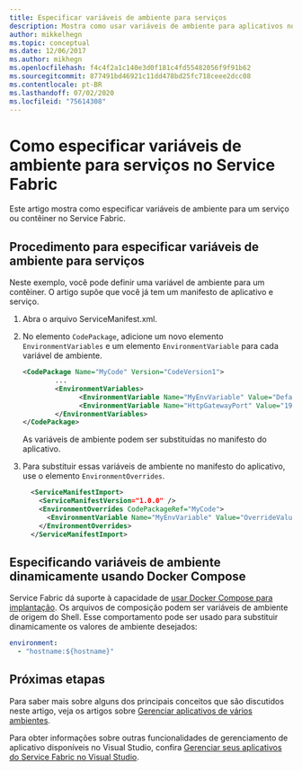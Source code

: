 ```yaml
---
title: Especificar variáveis de ambiente para serviços
description: Mostra como usar variáveis de ambiente para aplicativos no Service Fabric
author: mikkelhegn
ms.topic: conceptual
ms.date: 12/06/2017
ms.author: mikhegn
ms.openlocfilehash: f4c4f2a1c140e3d0f181c4fd55482056f9f91b62
ms.sourcegitcommit: 877491bd46921c11dd478bd25fc718ceee2dcc08
ms.contentlocale: pt-BR
ms.lasthandoff: 07/02/2020
ms.locfileid: "75614308"
---
```

# <a name="how-to-specify-environment-variables-for-services-in-service-fabric"></a>Como especificar variáveis de ambiente para serviços no Service Fabric

Este artigo mostra como especificar variáveis de ambiente para um serviço ou contêiner no Service Fabric.

## <a name="procedure-for-specifying-environment-variables-for-services"></a>Procedimento para especificar variáveis de ambiente para serviços

Neste exemplo, você pode definir uma variável de ambiente para um contêiner. O artigo supõe que você já tem um manifesto de aplicativo e serviço.

1. Abra o arquivo ServiceManifest.xml.
2. No elemento `CodePackage`, adicione um novo elemento `EnvironmentVariables` e um elemento `EnvironmentVariable` para cada variável de ambiente.

    ```xml
    <CodePackage Name="MyCode" Version="CodeVersion1">
            ...
            <EnvironmentVariables>
                  <EnvironmentVariable Name="MyEnvVariable" Value="DefaultValue"/>
                  <EnvironmentVariable Name="HttpGatewayPort" Value="19080"/>
            </EnvironmentVariables>
    </CodePackage>
    ```

   As variáveis de ambiente podem ser substituídas no manifesto do aplicativo.

3. Para substituir essas variáveis de ambiente no manifesto do aplicativo, use o elemento `EnvironmentOverrides`.

    ```xml
      <ServiceManifestImport>
        <ServiceManifestVersion="1.0.0" />
        <EnvironmentOverrides CodePackageRef="MyCode">
          <EnvironmentVariable Name="MyEnvVariable" Value="OverrideValue"/>
        </EnvironmentOverrides>
      </ServiceManifestImport>
    ```

## <a name="specifying-environment-variables-dynamically-using-docker-compose"></a>Especificando variáveis de ambiente dinamicamente usando Docker Compose

Service Fabric dá suporte à capacidade de [usar Docker Compose para implantação](service-fabric-docker-compose.md#supported-compose-directives). Os arquivos de composição podem ser variáveis de ambiente de origem do Shell. Esse comportamento pode ser usado para substituir dinamicamente os valores de ambiente desejados:

```yml
environment:
  - "hostname:${hostname}"
```

## <a name="next-steps"></a>Próximas etapas
Para saber mais sobre alguns dos principais conceitos que são discutidos neste artigo, veja os artigos sobre [Gerenciar aplicativos de vários ambientes](service-fabric-manage-multiple-environment-app-configuration.md).

Para obter informações sobre outras funcionalidades de gerenciamento de aplicativo disponíveis no Visual Studio, confira [Gerenciar seus aplicativos do Service Fabric no Visual Studio](service-fabric-manage-application-in-visual-studio.md).
